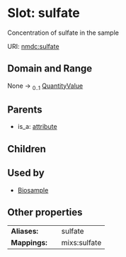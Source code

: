 
# Slot: sulfate


Concentration of sulfate in the sample

URI: [nmdc:sulfate](https://microbiomedata/meta/sulfate)


## Domain and Range

None &#8594;  <sub>0..1</sub> [QuantityValue](QuantityValue.md)

## Parents

 *  is_a: [attribute](attribute.md)

## Children


## Used by

 * [Biosample](Biosample.md)

## Other properties

|  |  |  |
| --- | --- | --- |
| **Aliases:** | | sulfate |
| **Mappings:** | | mixs:sulfate |


